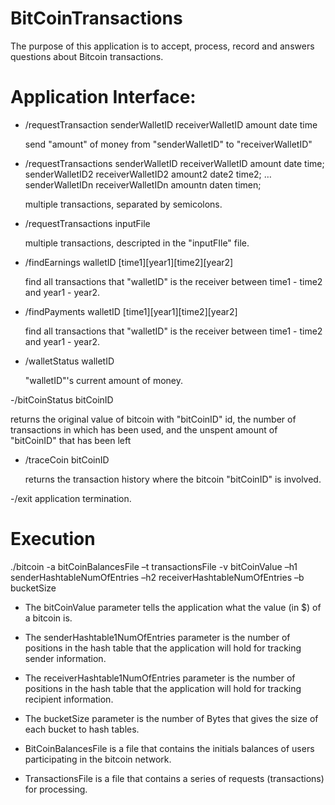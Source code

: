 # BitCoinTransactions


The purpose of this application is to accept, process, record and answers questions about Bitcoin transactions.

# Application Interface:

- /requestTransaction senderWalletID receiverWalletID amount date time

  send "amount" of money from "senderWalletID" to "receiverWalletID"

- /requestTransactions senderWalletID receiverWalletID amount date time;
    senderWalletID2 receiverWalletID2 amount2 date2 time2;
    …
    senderWalletIDn receiverWalletIDn amountn daten timen;
    
    multiple transactions, separated by semicolons.
    

- /requestTransactions inputFile

  multiple transactions, descripted in the "inputFIle" file.

- /findEarnings walletID [time1][year1][time2][year2]

  find all transactions that "walletID" is the receiver between time1 - time2 and year1 - year2.

- /findPayments walletID [time1][year1][time2][year2]

  find all transactions that "walletID" is the receiver between time1 - time2 and year1 - year2.

- /walletStatus walletID

   "walletID"'s current amount of money. 

-/bitCoinStatus bitCoinID

  returns the original value of bitcoin with "bitCoinID" id, the number of transactions in
  which has been used, and the unspent amount of "bitCoinID" that has been left 

- /traceCoin bitCoinID

  returns the transaction history where the bitcoin "bitCoinID" is involved.
  
-/exit
  application termination.
  
  # Execution
  
  ./bitcoin -a bitCoinBalancesFile –t transactionsFile -v bitCoinValue –h1
senderHashtableNumOfEntries –h2 receiverHashtableNumOfEntries –b bucketSize

- The bitCoinValue parameter tells the application what the value (in $) of a bitcoin is.

- The senderHashtable1NumOfEntries parameter is the number of positions in the hash table
that the application will hold for tracking sender information.

- The receiverHashtable1NumOfEntries parameter is the number of positions in the hash table
that the application will hold for tracking recipient information.

- The bucketSize parameter is the number of Bytes that gives the size of each bucket to
hash tables.

- BitCoinBalancesFile is a file that contains the initials balances of users participating in the bitcoin network.

- TransactionsFile is a file that contains a series of requests (transactions) for processing.
